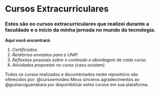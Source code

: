 # Cursos Extracurriculares
### Estes são os cursos extracurriculares que realizei durante a faculdade e o início da minha jornada no mundo da tecnologia.
**Aqui você encontrará:**

1. _Certificados._
2. _Relatórios enviados para a UNIP._
3. _Reflexões pessoais sobre o conteúdo e abordagem de cada curso._
4. _Atividades propostas no curso (caso existam)._

Todos os cursos realizados e documentados neste repositório são oferecidos por: @cursoemvideo
Meus sinceros agradecimentos ao @gustavoguanabara por disponibilizar estes cursos em sua plataforma.
